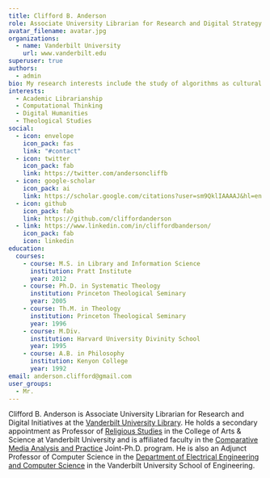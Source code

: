 ```yaml
---
title: Clifford B. Anderson
role: Associate University Librarian for Research and Digital Strategy
avatar_filename: avatar.jpg
organizations:
  - name: Vanderbilt University
    url: www.vanderbilt.edu
superuser: true
authors:
  - admin
bio: My research interests include the study of algorithms as cultural artifacts, computational thinking in the humanities, large-scale textual analysis of narrative documents, and the religious dimensions of intellectual property.
interests:
  - Academic Librarianship
  - Computational Thinking
  - Digital Humanities
  - Theological Studies
social:
  - icon: envelope
    icon_pack: fas
    link: "#contact"
  - icon: twitter
    icon_pack: fab
    link: https://twitter.com/andersoncliffb
  - icon: google-scholar
    icon_pack: ai
    link: https://scholar.google.com/citations?user=sm9QklIAAAAJ&hl=en
  - icon: github
    icon_pack: fab
    link: https://github.com/cliffordanderson
  - link: https://www.linkedin.com/in/cliffordbanderson/
    icon_pack: fab
    icon: linkedin
education:
  courses:
    - course: M.S. in Library and Information Science
      institution: Pratt Institute
      year: 2012
    - course: Ph.D. in Systematic Theology
      institution: Princeton Theological Seminary
      year: 2005
    - course: Th.M. in Theology
      institution: Princeton Theological Seminary
      year: 1996
    - course: M.Div.
      institution: Harvard University Divinity School
      year: 1995
    - course: A.B. in Philosophy
      institution: Kenyon College
      year: 1992
email: anderson.clifford@gmail.com
user_groups:
  - Mr.
---
```

Clifford B. Anderson is Associate University Librarian for Research and Digital Initiatives at the [Vanderbilt University Library](http://www.library.vanderbilt.edu/). He holds a secondary appointment as Professor of [Religious Studies](https://as.vanderbilt.edu/religiousstudies/) in the College of Arts & Science at Vanderbilt University and is affiliated faculty in the [Comparative Media Analysis and Practice](https://as.vanderbilt.edu/cmap/) Joint-Ph.D. program. He is also an Adjunct Professor of Computer Science in the [Department of Electrical Engineering and Computer Science](https://engineering.vanderbilt.edu//eecs/) in the Vanderbilt University School of Engineering.
